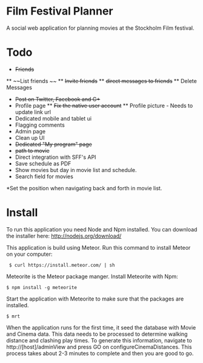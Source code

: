 Film Festival Planner
=====================

A social web application for planning movies at the Stockholm Film festival.

Todo
===============

* ~~Friends~~

** ~~List friends ~~
** ~~Invite friends~~
** ~~direct messages to friends~~
** Delete Messages
* ~~Post on Twitter, Facebook and G+~~
* Profile page
** ~~Fix the native user account~~
** Profile picture - Needs to update link url
* Dedicated mobile and tablet ui
* Flagging comments
* Admin page
* Clean up UI
* ~~Dedicated "My program" page~~
* ~~path to movie~~
* Direct integration with SFF's API
* Save schedule as PDF
* Show movies but day in movie list and schedule.
* Search field for movies

*Set the position when navigating back and forth in movie list.

Install
=======

To run this application you need Node and Npm installed. You can download the installer here: http://nodejs.org/download/

This application is build using Meteor. Run this command to install Meteor on your computer:

```
 $ curl https://install.meteor.com/ | sh
```

Meteorite is the Meteor package manger. Install Meteorite with Npm:

```
$ npm install -g meteorite
```

Start the application with Meteorite to make sure that the packages are installed.

```
$ mrt
```

When the application runs for the first time, it seed the database with Movie and Cinema data.
This data needs to be processed to determine walking distance and clashing play times. To generate this information, navigate to http://[host]/adminView
and press GO on configureCinemaDistances. This process takes about 2-3 minutes to complete and then you are good to go.

